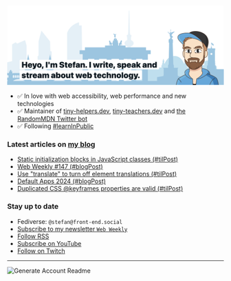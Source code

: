 <img alt="Heyo, I'm Stefan. I write and speak about web technology." src="https://raw.githubusercontent.com/stefanjudis/stefanjudis/main/screenshot.png">

- ✅ In love with web accessibility, web performance and new technologies
- ✅ Maintainer of [tiny-helpers.dev](https://tiny-helpers.dev), [tiny-teachers.dev](https://tiny-teachers.dev/) and [the RandomMDN Twitter bot](https://twitter.com/randomMDN)
- ✅ Following [#learnInPublic](https://www.stefanjudis.com/today-i-learned/)
### Latest articles on [my blog](https://www.stefanjudis.com)

<!-- BLOG-POST-LIST:START -->
- [Static initialization blocks in JavaScript classes &lpar;#tilPost&rpar;](https://www.stefanjudis.com/today-i-learned/static-initialization-blocks-in-javascript-classes/)
- [Web Weekly #147 &lpar;#blogPost&rpar;](https://www.stefanjudis.com/blog/web-weekly-147/)
- [Use &quot;translate&quot; to turn off element translations &lpar;#tilPost&rpar;](https://www.stefanjudis.com/today-i-learned/non-translatable-html-elements/)
- [Default Apps 2024 &lpar;#blogPost&rpar;](https://www.stefanjudis.com/blog/default-apps-2024/)
- [Duplicated CSS @keyframes properties are valid &lpar;#tilPost&rpar;](https://www.stefanjudis.com/today-i-learned/css-keyframes-duplicated-properties/)
<!-- BLOG-POST-LIST:END -->

### Stay up to date

- Fediverse: `@stefan@front-end.social`
- [Subscribe to my newsletter `Web Weekly`](https://webweekly.email/)
- [Follow RSS](https://www.stefanjudis.com/feeds/)
- [Subscribe on YouTube](https://youtube.com/c/stefanjudis)
- [Follow on Twitch](https://www.twitch.tv/stefanjudis)

---

![Generate Account Readme](https://github.com/stefanjudis/stefanjudis/workflows/Generate%20Account%20Readme/badge.svg)
